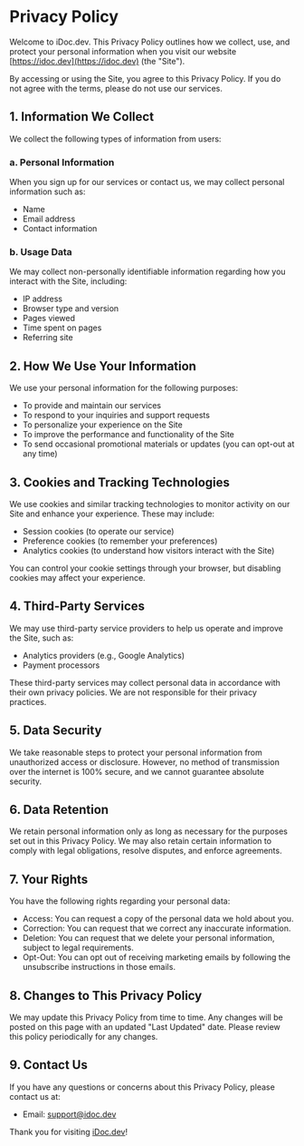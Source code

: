 # Privacy Policy

Welcome to iDoc.dev. This Privacy Policy outlines how we collect, use, and protect your personal information when you visit our website [https://idoc.dev](https://idoc.dev) (the "Site").

By accessing or using the Site, you agree to this Privacy Policy. If you do not agree with the terms, please do not use our services.

## 1. Information We Collect

We collect the following types of information from users:

### a. Personal Information
When you sign up for our services or contact us, we may collect personal information such as:
- Name
- Email address
- Contact information

### b. Usage Data
We may collect non-personally identifiable information regarding how you interact with the Site, including:
- IP address
- Browser type and version
- Pages viewed
- Time spent on pages
- Referring site

## 2. How We Use Your Information

We use your personal information for the following purposes:
- To provide and maintain our services
- To respond to your inquiries and support requests
- To personalize your experience on the Site
- To improve the performance and functionality of the Site
- To send occasional promotional materials or updates (you can opt-out at any time)

## 3. Cookies and Tracking Technologies

We use cookies and similar tracking technologies to monitor activity on our Site and enhance your experience. These may include:
- Session cookies (to operate our service)
- Preference cookies (to remember your preferences)
- Analytics cookies (to understand how visitors interact with the Site)

You can control your cookie settings through your browser, but disabling cookies may affect your experience.

## 4. Third-Party Services

We may use third-party service providers to help us operate and improve the Site, such as:
- Analytics providers (e.g., Google Analytics)
- Payment processors

These third-party services may collect personal data in accordance with their own privacy policies. We are not responsible for their privacy practices.

## 5. Data Security

We take reasonable steps to protect your personal information from unauthorized access or disclosure. However, no method of transmission over the internet is 100% secure, and we cannot guarantee absolute security.

## 6. Data Retention

We retain personal information only as long as necessary for the purposes set out in this Privacy Policy. We may also retain certain information to comply with legal obligations, resolve disputes, and enforce agreements.

## 7. Your Rights

You have the following rights regarding your personal data:
- Access: You can request a copy of the personal data we hold about you.
- Correction: You can request that we correct any inaccurate information.
- Deletion: You can request that we delete your personal information, subject to legal requirements.
- Opt-Out: You can opt out of receiving marketing emails by following the unsubscribe instructions in those emails.

## 8. Changes to This Privacy Policy

We may update this Privacy Policy from time to time. Any changes will be posted on this page with an updated "Last Updated" date. Please review this policy periodically for any changes.

## 9. Contact Us

If you have any questions or concerns about this Privacy Policy, please contact us at:
- Email: [support@idoc.dev](mailto:support@idoc.dev)

Thank you for visiting [iDoc.dev](https://idoc.dev)! 